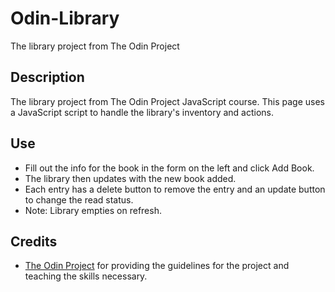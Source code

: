 # Odin-Library
The library project from The Odin Project

## Description
The library project from The Odin Project JavaScript course. This page uses a JavaScript script to handle the library's inventory and actions.

## Use
* Fill out the info for the book in the form on the left and click Add Book.
* The library then updates with the new book added.
* Each entry has a delete button to remove the entry and an update button to change the read status.
* Note: Library empties on refresh.

## Credits
* [The Odin Project](https://www.theodinproject.com) for providing the guidelines for the project and teaching the skills necessary.